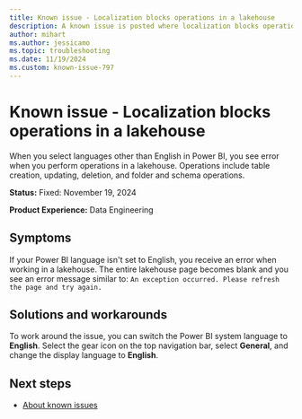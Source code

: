 ```yaml
---
title: Known issue - Localization blocks operations in a lakehouse
description: A known issue is posted where localization blocks operations in a lakehouse.
author: mihart
ms.author: jessicamo
ms.topic: troubleshooting  
ms.date: 11/19/2024
ms.custom: known-issue-797
---
```


# Known issue - Localization blocks operations in a lakehouse

When you select languages other than English in Power BI, you see error when you perform operations in a lakehouse. Operations include table creation, updating, deletion, and folder and schema operations.

**Status:** Fixed: November 19, 2024

**Product Experience:** Data Engineering

## Symptoms

If your Power BI language isn't set to English, you receive an error when working in a lakehouse. The entire lakehouse page becomes blank and you see an error message similar to: `An exception occurred. Please refresh the page and try again.`

## Solutions and workarounds

To work around the issue, you can switch the Power BI system language to **English**. Select the gear icon on the top navigation bar, select **General**, and change the display language to **English**.

## Next steps

- [About known issues](https://support.fabric.microsoft.com/known-issues) 
